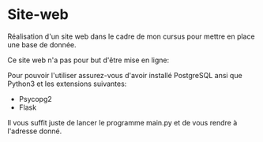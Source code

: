 # Site-web
Réalisation d'un site web dans le cadre de mon cursus pour mettre en place une base de donnée.

Ce site web n'a pas pour but d'être mise en ligne: 

Pour pouvoir l'utiliser assurez-vous d'avoir installé PostgreSQL ansi que Python3 et les extensions suivantes:
- Psycopg2
- Flask

Il vous suffit juste de lancer le programme main.py et de vous rendre à l'adresse donné.
